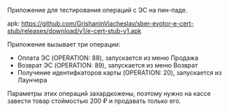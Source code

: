 Приложение для тестирования операций с ЭС на пин-паде.

apk: https://github.com/GrishaninViacheslav/sber-evotor-e-cert-stub/releases/download/v1/e-cert-stub-v1.apk

Приложение вызывает три операции:
- Оплата ЭС (OPERATION: 88), запускается из меню Продажа
- Возврат ЭС (OPERATION: 89), запускается из меню Возврат
- Получение идентифкаторов карты (OPERATION: 20), запускается из Лаунчера

Параметры этих операций захардкожены, поэтому нужно на кассе завести товар стоймостью 200 ₽ и продавать только его.
